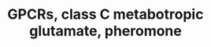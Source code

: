 ---
annotations:
- id: PW:0000125
  parent: signaling pathway
  type: Pathway Ontology
  value: G protein mediated signaling pathway
authors:
- 169.230.77.174
- MaintBot
- Christine Chichester
- Eweitz
description: ''
last-edited: 2021-05-16
organisms:
- Rattus norvegicus
redirect_from:
- /index.php/Pathway:WP42
- /instance/WP42
revision: null
schema-jsonld:
- '@context': https://schema.org/
  '@id': https://wikipathways.github.io/pathways/WP42.html
  '@type': Dataset
  creator:
    '@type': Organization
    name: WikiPathways
  description: ''
  keywords:
  - Casr
  - GRM3
  - Gabbr1
  - Gabbr2
  - Gprc5a
  - Gprc5b
  - Gprc5c
  - Gprc5d
  - Grm1
  - Grm2
  - Grm4
  - Grm5
  - Grm6
  - Grm7
  - Grm8
  license: CC0
  name: GPCRs, class C metabotropic glutamate, pheromone
seo: CreativeWork
title: GPCRs, class C metabotropic glutamate, pheromone
wpid: WP42
---